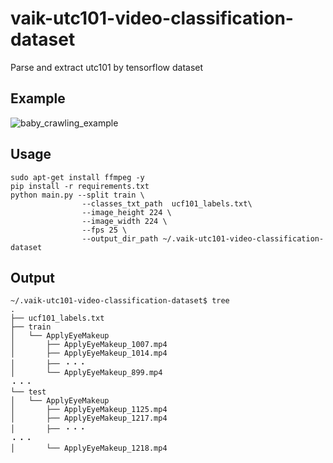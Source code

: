 # vaik-utc101-video-classification-dataset
Parse and extract utc101 by tensorflow dataset

## Example

![baby_crawling_example](https://github.com/vaik-info/vaik-utc101-video-classification-dataset/assets/116471878/9f636575-8598-405c-aeec-b139bf162fa0)

## Usage

```shell
sudo apt-get install ffmpeg -y
pip install -r requirements.txt
python main.py --split train \
                --classes_txt_path  ucf101_labels.txt\
                --image_height 224 \
                --image_width 224 \
                --fps 25 \
                --output_dir_path ~/.vaik-utc101-video-classification-dataset
```

## Output

```shell
~/.vaik-utc101-video-classification-dataset$ tree
.
├── ucf101_labels.txt
├── train
│   └── ApplyEyeMakeup
│       ├── ApplyEyeMakeup_1007.mp4
│       ├── ApplyEyeMakeup_1014.mp4
│       ├── ・・・
│       └── ApplyEyeMakeup_899.mp4
・・・
└── test
│   └── ApplyEyeMakeup
│       ├── ApplyEyeMakeup_1125.mp4
│       ├── ApplyEyeMakeup_1217.mp4
│       ├── ・・・
・・・
│       └── ApplyEyeMakeup_1218.mp4
```